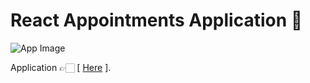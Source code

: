 # React Appointments Application 📅

![App Image](https://repository-images.githubusercontent.com/343939754/39c45600-7b84-11eb-9493-604b6403327a)

Application 👉🏻 [ [Here](https://appointments-app-marcelo-sebastian.netlify.app/) ].
